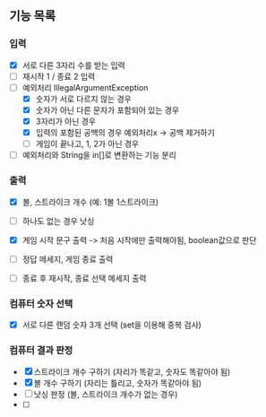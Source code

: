## 기능 목록
### 입력
- [x] 서로 다른 3자리 수를 받는 입력
- [ ] 재시작 1 / 종료 2 입력
- [ ] 예외처리 IllegalArgumentException
  - [x] 숫자가 서로 다르지 않는 경우
  - [x] 숫자가 아닌 다른 문자가 포함되어 있는 경우
  - [x] 3자리가 아닌 경우
  - [x] 입력의 포함된 공백의 경우 예외처리x -> 공백 제거하기
  - [ ] 게임이 끝나고, 1, 2가 아닌 경우
- [ ] 예외처리와 String을 in[]로 변환하는 기능 분리
### 출력
- [x] 볼, 스트라이크 개수 (예: 1볼 1스트라이크)
- [ ] 하나도 없는 경우 낫싱
- [x] 게임 시작 문구 출력 -> 처음 시작에만 출력해야됨, boolean값으로 판단
- [ ] 정답 메세지, 게임 종료 출력 
- [ ] 종료 후 재시작, 종료 선택 메세지 출력


### 컴퓨터 숫자 선택
- [x] 서로 다른 랜덤 숫자 3개 선택 (set을 이용해 중복 검사)
### 컴퓨터 결과 판정
- [x] 스트라이크 개수 구하기 (자리가 똑같고, 숫자도 똑같아야 됨)
- [x] 볼 개수 구하기 (자리는 틀리고, 숫자가 똑같아야 됨)
- [ ] 낫싱 판정 (볼, 스트라이크 개수가 없는 경우)
- [ ] 
